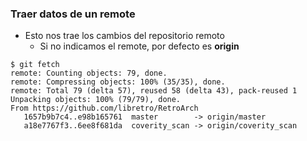 ### Traer datos de un remote
  * Esto nos trae los cambios del repositorio remoto
    * Si no indicamos el remote, por defecto es **origin**

```shell
$ git fetch
remote: Counting objects: 79, done.
remote: Compressing objects: 100% (35/35), done.
remote: Total 79 (delta 57), reused 58 (delta 43), pack-reused 1
Unpacking objects: 100% (79/79), done.
From https://github.com/libretro/RetroArch
   1657b9b7c4..e98b165761  master        -> origin/master
   a18e7767f3..6ee8f681da  coverity_scan -> origin/coverity_scan
```
